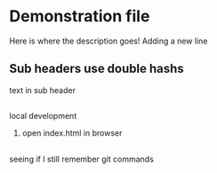 # Demonstration file
 Here is where the description goes!
Adding a new line

## Sub headers use double hashs

text in sub header
##
local development
1. open index.html in browser

## 
seeing if I still remember git commands